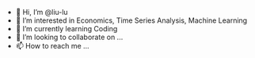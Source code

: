- 👋 Hi, I’m @liu-lu
- 👀 I’m interested in Economics, Time Series Analysis, Machine Learning
- 🌱 I’m currently learning Coding
- 💞️ I’m looking to collaborate on ...
- 📫 How to reach me ...

<!---
liu-lu/liu-lu is a ✨ special ✨ repository because its `README.md` (this file) appears on your GitHub profile.
You can click the Preview link to take a look at your changes.
--->
